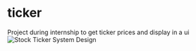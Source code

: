 # ticker
Project during internship to get ticker prices and display in a ui
![Stock Ticker System Design](https://user-images.githubusercontent.com/109428483/179361918-112f114c-4a50-464f-bb67-0da9b1bbdb25.jpeg)



